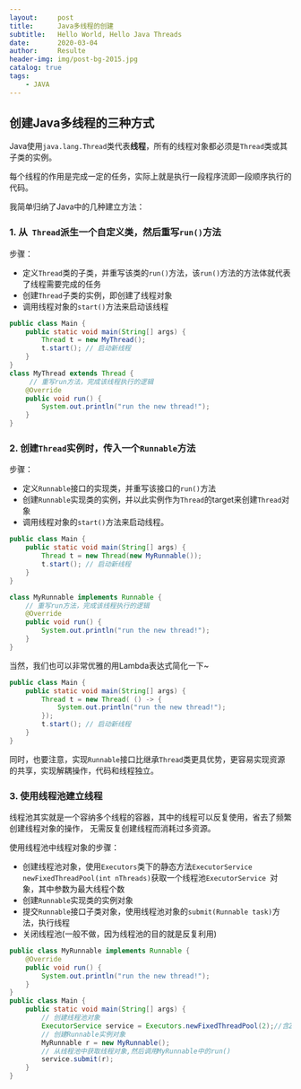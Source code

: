 ```yaml
---
layout:     post               
title:      Java多线程的创建               
subtitle:   Hello World, Hello Java Threads 
date:       2020-03-04              
author:     Resulte                      
header-img: img/post-bg-2015.jpg    
catalog: true                       
tags:                               
    - JAVA
---
```


## 创建Java多线程的三种方式

Java使用`java.lang.Thread`类代表**线程**，所有的线程对象都必须是`Thread`类或其子类的实例。

每个线程的作用是完成一定的任务，实际上就是执行一段程序流即一段顺序执行的代码。

我简单归纳了Java中的几种建立方法：

### **1. 从` Thread`派生一个自定义类，然后重写`run()`方法**

步骤：

- 定义`Thread`类的子类，并重写该类的`run()`方法，该`run()`方法的方法体就代表了线程需要完成的任务
- 创建`Thread`子类的实例，即创建了线程对象
- 调用线程对象的`start()`方法来启动该线程 

```java
public class Main {
    public static void main(String[] args) {
        Thread t = new MyThread();
        t.start(); // 启动新线程
    }
}
class MyThread extends Thread {
     // 重写run方法，完成该线程执行的逻辑
    @Override
    public void run() {
        System.out.println("run the new thread!");
    }
}
```
### **2. 创建`Thread`实例时，传入一个`Runnable`方法**

步骤：

- 定义`Runnable`接口的实现类，并重写该接口的`run()`方法
- 创建`Runnable`实现类的实例，并以此实例作为`Thread`的target来创建`Thread`对象
- 调用线程对象的`start()`方法来启动线程。

```java
public class Main {
    public static void main(String[] args) {
        Thread t = new Thread(new MyRunnable());
        t.start(); // 启动新线程
    }
}

class MyRunnable implements Runnable {
    // 重写run方法，完成该线程执行的逻辑
    @Override
    public void run() {
        System.out.println("run the new thread!");
    }
}
```

当然，我们也可以非常优雅的用Lambda表达式简化一下~

```java
public class Main {
    public static void main(String[] args) {
        Thread t = new Thread( () -> {
            System.out.println("run the new thread!");
        });
        t.start(); // 启动新线程
    }
}
```

同时，也要注意，实现`Runnable`接口比继承`Thread`类更具优势，更容易实现资源的共享，实现解耦操作，代码和线程独立。

### **3. 使用线程池建立线程**

线程池其实就是一个容纳多个线程的容器，其中的线程可以反复使用，省去了频繁创建线程对象的操作， 无需反复创建线程而消耗过多资源。

使用线程池中线程对象的步骤：

- 创建线程池对象，使用`Executors`类下的静态方法` ExecutorService newFixedThreadPool(int nThreads) `获取一个线程池`ExecutorService `对象，其中参数为最大线程个数
- 创建`Runnable`实现类的实例对象
- 提交`Runnable`接口子类对象，使用线程池对象的`submit(Runnable task)`方法，执行线程
- 关闭线程池(一般不做，因为线程池的目的就是反复利用)

```java
public class MyRunnable implements Runnable { 
    @Override 
    public void run() { 
        System.out.println("run the new thread!"); 
    } 
}
public class Main {
    public static void main(String[] args) {
        // 创建线程池对象 
        ExecutorService service = Executors.newFixedThreadPool(2);//含2个线程对象 
        // 创建Runnable实例对象 
        MyRunnable r = new MyRunnable();
        // 从线程池中获取线程对象,然后调用MyRunnable中的run() 
        service.submit(r);
    }
}
```



